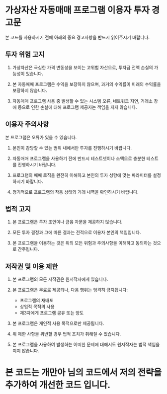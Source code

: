 # 가상자산 자동매매 프로그램 이용자 투자 경고문

본 코드를 사용하시기 전에 아래의 중요 경고사항을 반드시 읽어주시기 바랍니다.


## 투자 위험 고지

1. 가상자산은 극심한 가격 변동성을 보이는 고위험 자산으로, 투자금 전액 손실의 가능성이 있습니다.

2. 본 자동매매 프로그램은 수익을 보장하지 않으며, 과거의 수익률이 미래의 수익률을 보장하지 않습니다.

3. 자동매매 프로그램 사용 중 발생할 수 있는 시스템 오류, 네트워크 지연, 거래소 장애 등으로 인한 손실에 대해 프로그램 제공자는 책임을 지지 않습니다.

## 이용자 주의사항
본 프로그램은 오류가 있을 수 있습니다.

1. 본인이 감당할 수 있는 범위 내에서만 투자를 진행하시기 바랍니다.

2. 자동매매 프로그램을 사용하기 전에 반드시 테스트넷이나 소액으로 충분한 테스트를 진행하시기 바랍니다.

3. 프로그램의 매매 로직을 완전히 이해하고 본인의 투자 성향에 맞는 파라미터를 설정하시기 바랍니다.

4. 정기적으로 프로그램의 작동 상태와 거래 내역을 확인하시기 바랍니다.

## 법적 고지

1. 본 프로그램은 투자 조언이나 금융 자문을 제공하지 않습니다.

2. 모든 투자 결정과 그에 따른 결과는 전적으로 이용자 본인의 책임입니다.

3. 본 프로그램을 이용하는 것은 위의 모든 위험과 주의사항을 이해하고 동의하는 것으로 간주됩니다.

## 저작권 및 이용 제한

1. 본 프로그램의 모든 저작권은 원저작자에게 있습니다.

2. 본 프로그램은 무료로 제공되나, 다음 행위는 엄격히 금지됩니다:
   - 프로그램의 재배포
   - 상업적 목적의 사용
   - 제3자에게 프로그램 공유 또는 양도

3. 본 프로그램은 개인적 사용 목적으로만 제공됩니다.

4. 위 제한 사항을 위반할 경우 법적 조치가 취해질 수 있습니다.

5. 본 프로그램을 사용하여 발생하는 어떠한 문제에 대해서도 원저작자는 법적 책임을 지지 않습니다.


# 본 코드는 개만아 님의 코드에서 저의 전략을 추가하여 개선한 코드 입니다.


